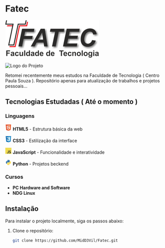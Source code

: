 # Fatec
<img src="https://github.com/MidD3Vil/Fatec/blob/main/fatec-logo.png">

![Logo do Projeto](link-para-sua-imagem.png) <!-- Substitua pelo link da sua imagem/logo -->

Retomei recentemente meus estudos na Faculdade de Tecnologia ( Centro Paula Souza ).  Repositório apenas para atualização de trabalhos e projetos pessoais...

## Tecnologias Estudadas ( Até o momento )

### Linguagens
<img src="https://github.com/devicons/devicon/blob/master/icons/html5/html5-original.svg" height="20"> **HTML5** - Estrutura básica da web

<img src="https://github.com/devicons/devicon/blob/master/icons/css3/css3-original.svg" height="20"> **CSS3** - Estilização da interface

<img src="https://github.com/devicons/devicon/blob/master/icons/javascript/javascript-original.svg" height="20"> **JavaScript** - Funcionalidade e interatividade

<img src="https://github.com/devicons/devicon/blob/master/icons/python/python-original.svg" height="20"> **Python** - Projetos beckend

### Cursos
- **PC Hardware and Software**
- **NDG Linux**

## Instalação

Para instalar o projeto localmente, siga os passos abaixo:

1. Clone o repositório:
   ```bash
   git clone https://github.com/MidD3Vil/Fatec.git
